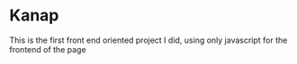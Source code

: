 # Kanap #

This is the first front end oriented project I did, using only javascript for the frontend of the page
